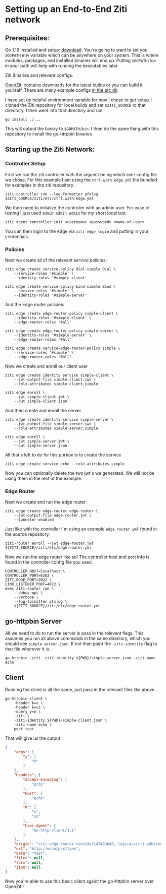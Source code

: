 # Setting up an End-to-End Ziti network
## Prerequisites:

Go 1.19 installed and setup: [download](https://go.dev/doc/install). You're going to want to set you `$GOPATH` env variable which can be anywhere on your system. This is where modules, packages, and installed binaries will end up. Putting `$GOPATH/bin` in your path will help with running the executables later.

Ziti Binaries and relevant configs.

[OpenZiti](https://github.com/openziti/ziti/tree/main) contains downloads for the latest builds or you can build it yourself. There are many example configs [in the etc dir](https://github.com/openziti/ziti/tree/main/etc).

I have set up helpful environment variable for how I chose to get setup. I cloned the Ziti repository for local builds and set `$ZITI_SOURCE` to that directory. I then went into that directory and ran 
```
go install ./...
```

This will output the binary to `$GOPATH/bin`. I then do the same thing with this repository to install the go-httpbin binaries

## Starting up the Ziti Network:

### Controller Setup

First we run the ziti controller with the arguent being which ever config file we chose. For this example I am using the `ctrl.with.edge.yml` file bundled for examples in the ziti repository.
```
ziti-controller run --log-formatter pfxlog $ZITI_SOURCE/ziti/etc/ctrl.with.edge.yml
```

We then need to initialize the controller with an admin user. For ease of testing I just used `admin admin admin` for my short local test.

```
ziti agent controller init <username> <password> <name-of-user>
```

You can then login to the edge via `ziti edge login` and putting in your credentials.

### Policies
Next we create all of the relevant service policies:

```
ziti edge create service-policy dial-simple Dial \
    --service-roles '#simple' \
    --identity-roles '#simple-client'

ziti edge create service-policy bind-simple Bind \
    --service-roles '#simple' \
    --identity-roles '#simple-server'
```

And the Edge router policies:

```
ziti edge create edge-router-policy simple-client \
    --identity-roles '#simple-client' \
    --edge-router-roles '#all'

ziti edge create edge-router-policy simple-server \
    --identity-roles '#simple-server' \
    --edge-router-roles '#all'

ziti edge create service-edge-router-policy simple \
    --service-roles '#simple' \
    --edge-router-roles '#all'
```

Now we create and enroll our client user

```
ziti edge create identity service simple-client \
    --jwt-output-file simple-client.jwt \
    --role-attributes simple-client,simple

ziti edge enroll \
    --jwt simple-client.jwt \
    --out simple-client.json
```

And then create and enroll the server

```
ziti edge create identity service simple-server \
    --jwt-output-file simple-server.jwt \
    --role-attributes simple-server,simple

ziti edge enroll \
    --jwt simple-server.jwt \
    --out simple-server.json
```

All that's left to do for this portion is to create the service
```
ziti edge create service echo --role-attributes simple
```

Now you can optionally delete the two jwt's we generated. We will not be using them in the rest of the example.
### Edge Router
Next we create and run the edge router:

```
ziti edge create edge-router edge-router \
    --jwt-output-file edge-router.jwt \
    --tunneler-enabled
```

Just like with the controller I'm using an example `edge.router.yml` found in the source repository.
```
ziti-router enroll --jwt edge-router.jwt ${ZITI_SOURCE}/ziti/etc/edge.router.yml
```

Now we run the edge router like so! The controller host and port info is found in the controller config file you used.
```
CONTROLLER_HOST=localhost \
CONTROLLER_PORT=6262 \
ZITI_EDGE_PORT=3022 \
LINK_LISTENER_PORT=4022 \
exec ziti-router run \
    --debug-ops \
    --verbose \
    --log-formatter pfxlog \
    ${ZITI_SOURCE}/ziti/etc/edge.router.yml
```

## go-httpbin Server
All we need to do to run the server is pass in the relevant flags. This assumes you ran all above commands in the same directory, which you should see `simple-server.json`. If not then point the `-ziti-identity` flag to that file wherever it is.
```
go-httpbin -ziti -ziti-identity ${PWD}/simple-server.json -ziti-name echo
```

## Client
Running the client is all the same, just pass in the relevant files like above.
```
go-httpbin-client \
    -header k=v \
    -header k=v2 \
    -query y=m \
    -ziti \
    -ziti-identity ${PWD}/simple-client.json \
    -ziti-name echo \
    post test
```

That will give us the output

```json
{
    "args": {
        "y": [
            "m"
        ]
    },
    "headers": {
        "Accept-Encoding": [
            "gzip"
        ],
        "Host": [
            "echo"
        ],
        "K": [
            "v",
            "v2"
        ],
        "User-Agent": [
            "Go-http-client/1.1"
        ]
    },
    "origin": "ziti-edge-router connId=2147483648, logical=ziti-sdk[router=tls://127.0.0.1:3022]",
    "url": "http://echo/post?y=m",
    "data": "test",
    "files": null,
    "form": null,
    "json": null
}
```

Now you're able to use this basic client againt the go-httpbin server over OpenZiti! 